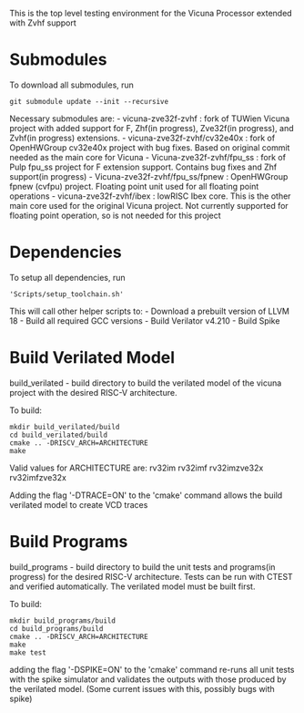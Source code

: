 This is the top level testing environment for the Vicuna Processor extended with Zvhf support


# Submodules
To download all submodules, run 

```
git submodule update --init --recursive
```

Necessary submodules are:
    - vicuna-zve32f-zvhf                : fork of TUWien Vicuna project with added support for F, Zhf(in progress), Zve32f(in progress), and Zvhf(in progress) extensions.
    - vicuna-zve32f-zvhf/cv32e40x       : fork of OpenHWGroup cv32e40x project with bug fixes.  Based on original commit needed as the main core for Vicuna
    - Vicuna-zve32f-zvhf/fpu_ss         : fork of Pulp fpu_ss project for F extension support.  Contains bug fixes and Zhf support(in progress)
    - Vicuna-zve32f-zvhf/fpu_ss/fpnew   : OpenHWGroup fpnew (cvfpu) project.  Floating point unit used for all floating point operations
    - vicuna-zve32f-zvhf/ibex           : lowRISC Ibex core.  This is the other main core used for the original Vicuna project.  Not currently supported for floating point operation, so is not needed for this project
    
# Dependencies

To setup all dependencies, run 
```
'Scripts/setup_toolchain.sh'
```
This will call other helper scripts to:
    - Download a prebuilt version of LLVM 18
    - Build all required GCC versions
    - Build Verilator v4.210
    - Build Spike
    
    
    
    
# Build Verilated Model

build_verilated - build directory to build the verilated model of the vicuna project with the desired RISC-V architecture.

To build:
```
mkdir build_verilated/build
cd build_verilated/build
cmake .. -DRISCV_ARCH=ARCHITECTURE
make
```

Valid values for ARCHITECTURE are:
    rv32im
    rv32imf
    rv32imzve32x
    rv32imfzve32x
    
Adding the flag '-DTRACE=ON' to the 'cmake' command allows the build verilated model to create VCD traces



# Build Programs

build_programs - build directory to build the unit tests and programs(in progress) for the desired RISC-V architecture.  Tests can be run with CTEST and verified automatically.  The verilated model must be built first.

To build:
```
mkdir build_programs/build
cd build_programs/build
cmake .. -DRISCV_ARCH=ARCHITECTURE
make
make test
```

adding the flag '-DSPIKE=ON' to the 'cmake' command re-runs all unit tests with the spike simulator and validates the outputs with those produced by the verilated model.
(Some current issues with this, possibly bugs with spike)



